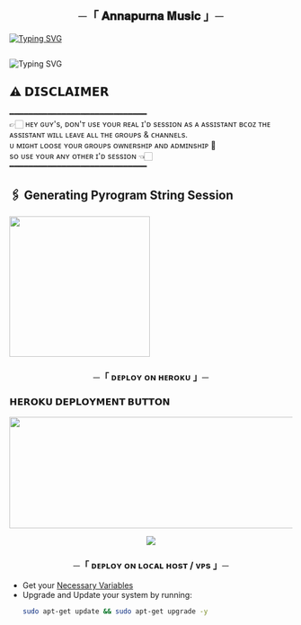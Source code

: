 <h2 align="center">     ─「 𝐀𝐧𝐧𝐚𝐩𝐮𝐫𝐧𝐚 𝐌𝐮𝐬𝐢𝐜 」─  </h2>  

[![Typing SVG](https://readme-typing-svg.herokuapp.com/?lines=ㅤ+𝚆𝙴𝙻𝙲𝙾𝙼𝙴+𝚃𝙾+𝙰𝙽𝙽𝙰𝙿𝚄𝚁𝙽𝙰+𝙼𝚄𝚂𝙸𝙲+𝚁𝙴𝙿𝙾+;ㅤ+𝚃𝙷𝙸𝚂+𝙸𝚂+𝙰+𝙰𝙳𝚅𝙰𝙽𝙲𝙴+𝙼𝚄𝚂𝙸𝙲+𝙱𝙾𝚃;𝙿𝙾𝚆𝙴𝚁𝙴𝙳+𝙱𝚈+☞+𝗧𝗛𝗘+𝗧𝗘𝗔𝗠+𝐀𝐧𝐧𝐚𝐩𝐮𝐫𝐧𝐚)](https://github.com/kirtigupta66635-del/Tiwari-team-bot.git)    

<p align="center">   
 <img src=""> 
</p>    

![Typing SVG](https://readme-typing-svg.herokuapp.com/?lines=𝗙𝗢𝗥𝗞+𝗧𝗛𝗜𝗦+𝗥𝗘𝗣𝗢+𝗕𝗘𝗙𝗢𝗥𝗘+𝗗𝗘𝗣𝗟𝗢𝗬)  

## ⚠️ 𝗗𝗜𝗦𝗖𝗟𝗔𝗜𝗠𝗘𝗥  
━━━━━━━━━━━━━━━━━━━━━━━━━━━━━  
👉🏻 ʜᴇʏ ɢᴜʏ's, ᴅᴏɴ'ᴛ ᴜsᴇ ʏᴏᴜʀ ʀᴇᴀʟ ɪ'ᴅ sᴇssɪᴏɴ ᴀs ᴀ ᴀssɪsᴛᴀɴᴛ ʙᴄᴏᴢ ᴛʜᴇ ᴀssɪsᴛᴀɴᴛ ᴡɪʟʟ ʟᴇᴀᴠᴇ ᴀʟʟ ᴛʜᴇ ɢʀᴏᴜᴘs & ᴄʜᴀɴɴᴇʟs.  
ᴜ  ᴍɪɢʜᴛ ʟᴏᴏsᴇ ʏᴏᴜʀ ɢʀᴏᴜᴘs ᴏᴡɴᴇʀsʜɪᴘ ᴀɴᴅ ᴀᴅᴍɪɴsʜɪᴘ 🥺  
sᴏ ᴜsᴇ ʏᴏᴜʀ ᴀɴʏ ᴏᴛʜᴇʀ ɪ'ᴅ sᴇssɪᴏɴ 👈🏻  
━━━━━━━━━━━━━━━━━━━━━━━━━━━━━  

## 🖇 Generating Pyrogram String Session  
<p> 
<a href="https://t.me/ANNAPURNA_STRING_BOT"><img src="https://img.shields.io/badge/Generate%20String%20Session-blueviolet?style=for-the-badge&logo=appveyor" width="250""/></a> 
</p>  

<h3 align="center">     ─「 ᴅᴇᴩʟᴏʏ ᴏɴ ʜᴇʀᴏᴋᴜ 」─  </h3>  

<h3> 𝗛𝗘𝗥𝗢𝗞𝗨 𝗗𝗘𝗣𝗟𝗢𝗬𝗠𝗘𝗡𝗧 𝗕𝗨𝗧𝗧𝗢𝗡 </h3>  

<p align="center">
<a href="https://dashboard.heroku.com/new?template=https://github.com/kirtigupta66635-del/Tiwari-team-bot.git"> 
<img src="https://graph.org/file/7758e15f135e166b8637d.jpg" width="520" height="198.45"/>
</a>
</p>  

<p align="center"> 
 <a href="https://telegram.me/GOODCHEAT01"><img src="https://img.shields.io/badge/-☆𝐃𝐌 𝐓𝐎 𝐀𝐍𝐍𝐀𝐏𝐔𝐑𝐍𝐀☆-blue.svg?style=for-the-badge&logo=Telegram"></a> 
</p>  

<h3 align="center">     ─「 ᴅᴇᴩʟᴏʏ ᴏɴ ʟᴏᴄᴀʟ ʜᴏsᴛ / ᴠᴘs 」─ </h3>  

- Get your [Necessary Variables](https://github.com/kirtigupta66635-del/Tiwari-team-bot/blob/main/sample.env)  
- Upgrade and Update your system by running:  
  ```bash
  sudo apt-get update && sudo apt-get upgrade -y
